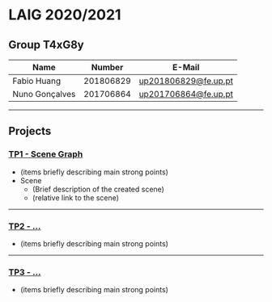 # LAIG 2020/2021

## Group T4xG8y
| Name             | Number    | E-Mail               |
| ---------------- | --------- | -------------------- |
| Fabio Huang      | 201806829 | up201806829@fe.up.pt |
| Nuno Gonçalves   | 201706864 | up201706864@fe.up.pt |

----

## Projects

### [TP1 - Scene Graph](TP1)

- (items briefly describing main strong points)
- Scene
  - (Brief description of the created scene)
  - (relative link to the scene)

-----

### [TP2 - ...](TP2)
- (items briefly describing main strong points)

----

### [TP3 - ...](TP3)
- (items briefly describing main strong points)

